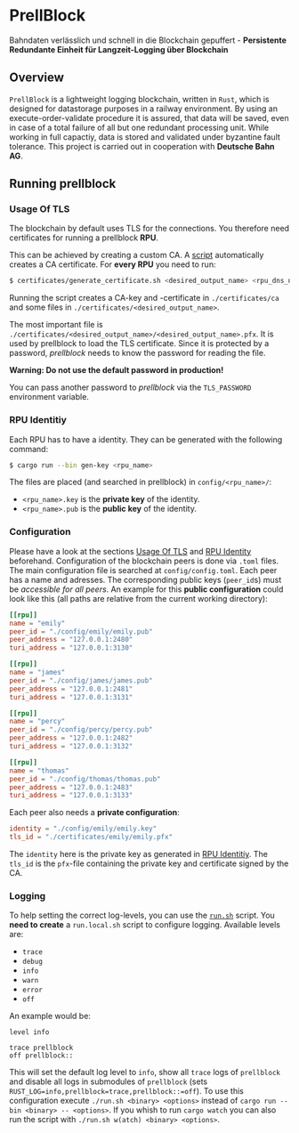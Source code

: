 # PrellBlock

Bahndaten verlässlich und schnell in die Blockchain gepuffert - **Persistente Redundante Einheit für Langzeit-Logging über Blockchain**

## Overview

`PrellBlock` is a lightweight logging blockchain, written in `Rust`, which is designed for datastorage purposes in a railway environment.
By using an execute-order-validate procedure it is assured, that data will be saved, even in case of a total failure of all but one redundant processing unit.
While working in full capactiy, data is stored and validated under byzantine fault tolerance. This project is carried out in cooperation with **Deutsche Bahn AG**.

## Running prellblock

### Usage Of TLS

The blockchain by default uses TLS for the connections.
You therefore need certificates for running a prellblock **RPU**.

This can be achieved by creating a custom CA. A [script](./certificates/generate_certificate.sh) automatically creates a CA certificate.
For **every RPU** you need to run:

```sh
$ certificates/generate_certificate.sh <desired_output_name> <rpu_dns_name> <rpu_ip>
```

Running the script creates a CA-key and -certificate in `./certificates/ca` and some files in `./certificates/<desired_output_name>`.

The most important file is `./certificates/<desired_output_name>/<desired_output_name>.pfx`. It is used by prellblock to load the TLS certificate.
Since it is protected by a password, *prellblock* needs to know the password for reading the file.

**Warning: Do not use the default password in production!** 

You can pass another password to *prellblock* via the `TLS_PASSWORD` environment variable.

### RPU Identitiy

Each RPU has to have a identity. They can be generated with the following command:

```sh
$ cargo run --bin gen-key <rpu_name>
```

The files are placed (and searched in prellblock) in `config/<rpu_name>/`:
- `<rpu_name>.key` is the **private key** of the identity.
- `<rpu_name>.pub` is the **public key** of the identity.

### Configuration

Please have a look at the sections [Usage Of TLS](#Usage-Of-TLS) and [RPU Identity](#rpu-identity) beforehand.
Configuration of the blockchain peers is done via `.toml` files.
The main configuration file is searched at `config/config.toml`.
Each peer has a name and adresses. The corresponding public keys (`peer_id`s) must be *accessible for all peers*.
An example for this **public configuration** could look like this
(all paths are relative from the current working directory):

```toml
[[rpu]]
name = "emily"
peer_id = "./config/emily/emily.pub"
peer_address = "127.0.0.1:2480"
turi_address = "127.0.0.1:3130"

[[rpu]]
name = "james"
peer_id = "./config/james/james.pub"
peer_address = "127.0.0.1:2481"
turi_address = "127.0.0.1:3131"

[[rpu]]
name = "percy"
peer_id = "./config/percy/percy.pub"
peer_address = "127.0.0.1:2482"
turi_address = "127.0.0.1:3132"

[[rpu]]
name = "thomas"
peer_id = "./config/thomas/thomas.pub"
peer_address = "127.0.0.1:2483"
turi_address = "127.0.0.1:3133"
```

Each peer also needs a **private configuration**:

```toml
identity = "./config/emily/emily.key"
tls_id = "./certificates/emily/emily.pfx"
```

The `identity` here is the private key as generated in [RPU Identitiy](#RPU-Identitiy).
The `tls_id` is the `pfx`-file containing the private key and certificate signed by the CA.

### Logging

To help setting the correct log-levels, you can use the [`run.sh`](./run.sh) script.
You **need to create** a `run.local.sh` script to configure logging.
Available levels are:
- `trace`
- `debug`
- `info`
- `warn`
- `error`
- `off`

An example would be:

```
level info

trace prellblock
off prellblock::
```

This will set the default log level to `info`, show all `trace` logs of `prellblock`
and disable all logs in submodules of `prellblock` (sets `RUST_LOG=info,prellblock=trace,prellblock::=off`).
To use this configuration execute `./run.sh <binary> <options>` instead of `cargo run -- bin <binary> -- <options>`.
If you whish to run `cargo watch` you can also run the script with `./run.sh w(atch) <binary> <options>`.
